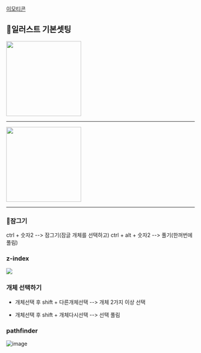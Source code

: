 [이모티콘](https://emojipedia.org/)

## 🚩일러스트 기본셋팅

<img src="https://user-images.githubusercontent.com/129017040/230839399-53da9b27-c4e6-40b8-b7d0-9db536f7f247.png" width="200">

-----------------------------------------------------------------------------------------------------------------------------

<img src="https://user-images.githubusercontent.com/129017040/230839501-b577310f-bf6c-4aff-9514-7dfea05081f3.png" width="200">

----------------------------------------------------------------------------------------------------------

### 🚩잠그기
ctrl + 숫자2 --> 잠그기(잠글 개체를 선택하고)
ctrl + alt + 숫자2 --> 풀기(한꺼번에 풀림)

### z-index
<img src="https://user-images.githubusercontent.com/129017021/230842473-53bf91c1-04e5-4f7c-a8ed-0bbee28ab4c0.png">


### 개체 선택하기

- 개체선택 후 shift + 다른개체선택 --> 개체 2가지 이상 선택

- 개체선택 후 shift + 개체다시선택 --> 선택 풀림

### pathfinder
![image](https://user-images.githubusercontent.com/129017040/230850879-833f88de-d36d-400b-a52d-f9d5b44d9ee8.png)
